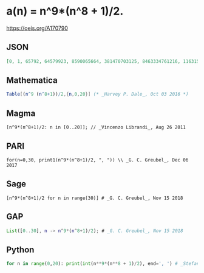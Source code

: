 # a\(n\) \= n^9\*\(n^8 \+ 1\)/2\.
https://oeis.org/A170790
## JSON
```JSON
[0, 1, 65792, 64579923, 8590065664, 381470703125, 8463334761216, 116315277170407, 1125899973951488, 8338591043543529, 50000000500000000, 252723515428620731, 1109305555950108672, 4325207964992918653]
```
## Mathematica
```Mathematica
Table[(n^9 (n^8+1))/2,{n,0,20}] (* _Harvey P. Dale_, Oct 03 2016 *)
```
## Magma
```Magma
[n^9*(n^8+1)/2: n in [0..20]]; // _Vincenzo Librandi_, Aug 26 2011
```
## PARI
```PARI
for(n=0,30, print1(n^9*(n^8+1)/2, ", ")) \\ _G. C. Greubel_, Dec 06 2017
```
## Sage
```Sage
[n^9*(n^8+1)/2 for n in range(30)] # _G. C. Greubel_, Nov 15 2018
```
## GAP
```GAP
List([0..30], n -> n^9*(n^8+1)/2); # _G. C. Greubel_, Nov 15 2018
```
## Python
```Python
for n in range(0,20): print(int(n**9*(n**8 + 1)/2), end=', ') # _Stefano Spezia_, Nov 15 2018
```
